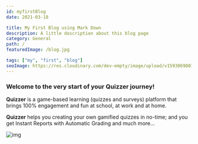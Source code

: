 ```yaml
---
id: myfirstBlog
date: 2021-03-18

title: My First Blog using Mark Down
description: A little description about this blog page
category: General
path: /
featuredImage: /blog.jpg

tags: ["my", "first", "blog"]
seoImage: https://res.cloudinary.com/dev-empty/image/upload/v1593069801/explore-learning.jpg
---
```


### Welcome to the very start of your Quizzer journey!

**Quizzer** is a game-based learning (quizzes and surveys) platform that brings 100% engagement and fun at school, at work and at home.

**Quizzer** helps you creating your own gamified quizzes in no-time; and you get Instant Reports with Automatic Grading and much more...

![img](/blog2.jpg)